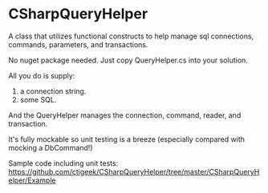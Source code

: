 CSharpQueryHelper
=================

A class that utilizes functional constructs to help manage sql connections, commands, parameters, and transactions.

No nuget package needed. Just copy QueryHelper.cs into your solution.

All you do is supply: 
1. a connection string.
2. some SQL.

And the QueryHelper manages the connection, command, reader, and transaction.

It's fully mockable so unit testing is a breeze (especially compared with mocking a DbCommand!)

Sample code including unit tests:
https://github.com/ctigeek/CSharpQueryHelper/tree/master/CSharpQueryHelper/Example

